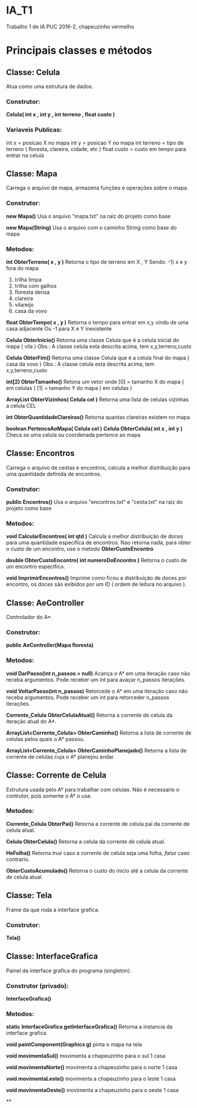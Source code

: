 # IA_T1
Trabalho 1 de IA PUC 2016-2, chapeuzinho vermelho

# Principais classes e métodos

## Classe: Celula
Atua como uma estrutura de dados.

### Construtor:
**Celula( int x , int y , int terreno , float custo )**
### Variaveis Publicas:
int x = posicao X no mapa
int y = posicao Y no mapa
int terreno = tipo de terreno ( floresta, clareira, cidade, etc )
float custo = custo em tempo para entrar na celula

## Classe: Mapa
Carrega o arquivo de mapa, armazena funções e operações sobre o mapa.

### Construtor:
**new Mapa()**
Usa o arquivo "mapa.txt" na raiz do projeto como base

**new Mapa(String)**
Usa o arquivo com o caminho String como base do mapa

### Metodos:
**int ObterTerreno( x , y )**
Retorna o tipo de terreno em X , Y
Sendo:
-1) x e y fora do mapa
1) trilha limpa
2) trilha com galhos
3) floresta densa
4) clareira
5) vilareijo
6) casa da vovo

**float ObterTempo( x , y )**
Retorna o tempo para entrar em x,y vindo de uma casa adjacente
Ou -1 para X e Y inexistente

**Celula ObterInicio()**
Retorna uma classe Celula que é a celula inicial do mapa ( vila )
Obs.: A classe celula esta descrita acima, tem x,y,terreno,custo

**Celula ObterFim()**
Retorna uma classe Celula que é a celula final do mapa ( casa da vovo )
Obs.: A classe celula esta descrita acima, tem x,y,terreno,custo

**int[2] ObterTamanho()** 
Retona um vetor onde
[0] = tamanho X do mapa ( em celulas )
[1] = tamanho Y do mapa ( em celulas )

**ArrayList<Celula> ObterVizinhos( Celula cel )**
Retorna uma lista de celulas vizinhas a celula CEL

**int ObterQuantidadeClareiras()**
Retorna quantas clareiras existem no mapa

**boolean PertenceAoMapa( Celula cel )**
**Celula ObterCelula( int x , int y )**
Checa se uma celula ou coordenada pertence ao mapa

## Classe: Encontros
Carrega o arquivo de cestas e encontros, calcula a melhor distribuição para uma quantidade definida de encontros.

### Construtor:
**public Encontros()**
Usa o arquivo "encontros.txt" e "cesta.txt" na raiz do projeto como base


### Metodos:
**void CalcularEncontros( int qtd )**
Calcula a melhor distribuição de doces para uma quantidade especifica de encontros.
Nao retorna nada, para obter o custo de um encontro, use o metodo **ObterCustoEncontro**

**double ObterCustoEncontro( int numeroDoEncontro )**
Retorna o custo de um encontro especifico.

**void ImprimirEncontros()**
Imprime como ficou a distribuição de doces por encontro, os doces são exibidos por um ID ( ordem de leitura no arquivo ).

## Classe: AeController
Controlador do A*.

### Construtor:
**public AeController(Mapa floresta)**

### Metodos:

**void DarPasso(int n_passos = null)**
Acança o A* em uma iteração caso não receba argumentos. Pode receber um int para avaçar n_passos iterações.

**void VoltarPasso(int n_passos)**
Retorcede o A* em uma iteração caso não receba argumentos. Pode receber um int para retorceder n_passos iterações.

**Corrente_Celula ObterCelulaAtual()**
Retorna a corrente de celula da iteração atual do A*.

**ArrayList<Corrente_Celula> ObterCaminho()**
Retorna a lista de corrente de celulas pelos quais o A* passou.

**ArrayList<Corrente_Celula> ObterCaminhoPlanejado()**
Retorna a lista de corrente de celulas cuja o A* planejou andar.


## Classe: Corrente de Celula
Estrutura usada pelo A* para trabalhar com celulas. Não é necessario o contrutor, pois somente o A* o usa.

### Metodos:

**Corrente_Celula ObterPai()**
Retorna a corrente de celula pai da corrente de celula atual.

**Celula ObterCelula()**
Retorna a celula da corrente de celula atual.

**HeFolha()**
Retorna *true* caso a corrente de celula seja uma folha, *false* caso contrario.

**ObterCustoAcumulado()**
Retorna o custo do inicio até a celula da corrente de celula atual.

## Classe: Tela
Frame da que roda a interface grafica.

### Construtor:
**Tela()**

## Classe: InterfaceGrafica
Painel da interface grafica do programa (singleton).

### Construtor (privado):
**InterfaceGrafica()**

### Metodos:
**static InterfaceGrafica getInterfaceGrafica()**
Retorna a instancia da interface grafica

**void paintComponent(Graphics g)**
pinta o mapa na tela

**void movimentaSul()**
movimenta a chapeuzinho para o sul 1 casa

**void movimentaNorte()**
movimenta a chapeuzinho para o norte 1 casa

**void movimentaLeste()**
movimenta a chapeuzinho para o leste 1 casa

**void movimentaOeste()**
movimenta a chapeuzinho para o oeste 1 casa


**
